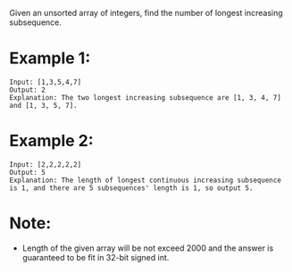 Given an unsorted array of integers, find the number of longest increasing subsequence.

# Example 1:
```
Input: [1,3,5,4,7]
Output: 2
Explanation: The two longest increasing subsequence are [1, 3, 4, 7] and [1, 3, 5, 7].
```
# Example 2:
```
Input: [2,2,2,2,2]
Output: 5
Explanation: The length of longest continuous increasing subsequence is 1, and there are 5 subsequences' length is 1, so output 5.
```
# Note: 
- Length of the given array will be not exceed 2000 and the answer is guaranteed to be fit in 32-bit signed int.
